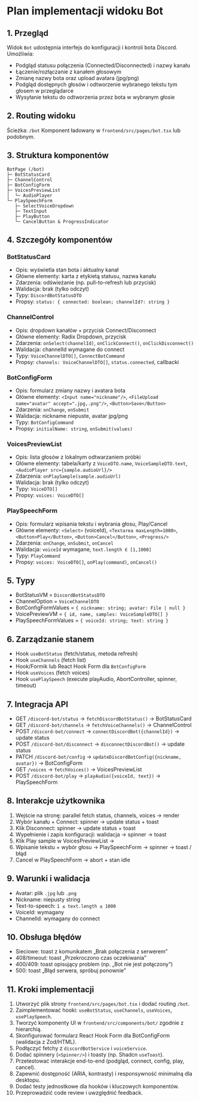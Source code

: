 # Plan implementacji widoku Bot

## 1. Przegląd
Widok `Bot` udostępnia interfejs do konfiguracji i kontroli bota Discord. Umożliwia:
- Podgląd statusu połączenia (Connected/Disconnected) i nazwy kanału
- Łączenie/rozłączanie z kanałem głosowym
- Zmianę nazwy bota oraz upload avatara (jpg/png)
- Podgląd dostępnych głosów i odtworzenie wybranego tekstu tym głosem w przeglądarce
- Wysyłanie tekstu do odtworzenia przez bota w wybranym głosie

## 2. Routing widoku
Ścieżka: `/bot`
Komponent ładowany w `frontend/src/pages/bot.tsx` lub podobnym.

## 3. Struktura komponentów
```
BotPage (/bot)
├─ BotStatusCard
├─ ChannelControl
├─ BotConfigForm
├─ VoicesPreviewList
│  └─ AudioPlayer
└─ PlaySpeechForm
   ├─ SelectVoiceDropdown
   ├─ TextInput
   ├─ PlayButton
   └─ CancelButton & ProgressIndicator
``` 

## 4. Szczegóły komponentów
### BotStatusCard
- Opis: wyświetla stan bota i aktualny kanał
- Główne elementy: karta z etykietą statusu, nazwa kanału
- Zdarzenia: odświeżanie (np. pull-to-refresh lub przycisk)
- Walidacja: brak (tylko odczyt)
- Typy: `DiscordBotStatusDTO`
- Propsy: `status: { connected: boolean; channelId?: string }`

### ChannelControl
- Opis: dropdown kanałów + przycisk Connect/Disconnect
- Główne elementy: Radix Dropdown, przycisk
- Zdarzenia: `onSelect(channelId)`, `onClickConnect()`, `onClickDisconnect()`
- Walidacja: channelId wymagane do connect
- Typy: `VoiceChannelDTO[]`, `ConnectBotCommand`
- Propsy: `channels: VoiceChannelDTO[]`, `status.connected`, callbacki

### BotConfigForm
- Opis: formularz zmiany nazwy i avatara bota
- Główne elementy: `<Input name="nickname"/>`, `<FileUpload name="avatar" accept=".jpg,.png"/>`, `<Button>Save</Button>`
- Zdarzenia: `onChange`, `onSubmit`
- Walidacja: nickname niepuste, avatar jpg/png
- Typy: `BotConfigCommand`
- Propsy: `initialName: string`, `onSubmit(values)`

### VoicesPreviewList
- Opis: lista głosów z lokalnym odtwarzaniem próbki
- Główne elementy: tabela/karty z `VoiceDTO.name`, `VoiceSampleDTO.text`, `<AudioPlayer src={sample.audioUrl}/>`
- Zdarzenia: `onPlaySample(sample.audioUrl)`
- Walidacja: brak (tylko odczyt)
- Typy: `VoiceDTO[]`
- Propsy: `voices: VoiceDTO[]`

### PlaySpeechForm
- Opis: formularz wpisania tekstu i wybrania głosu, Play/Cancel
- Główne elementy: `<Select>` (voiceId), `<Textarea maxLength=1000>`, `<Button>Play</Button>`, `<Button>Cancel</Button>`, `<Progress/>`
- Zdarzenia: `onChange`, `onSubmit`, `onCancel`
- Walidacja: `voiceId` wymagane, `text.length ∈ [1,1000]`
- Typy: `PlayCommand`
- Propsy: `voices: VoiceDTO[]`, `onPlay(command)`, `onCancel()`

## 5. Typy
- BotStatusVM = `DiscordBotStatusDTO`
- ChannelOption = `VoiceChannelDTO`
- BotConfigFormValues = `{ nickname: string; avatar: File | null }`
- VoicePreviewVM = `{ id, name, samples: VoiceSampleDTO[] }`
- PlaySpeechFormValues = `{ voiceId: string; text: string }`

## 6. Zarządzanie stanem
- Hook `useBotStatus` (fetch/status, metoda refresh)
- Hook `useChannels` (fetch list)
- Hook/Formik lub React Hook Form dla `BotConfigForm`
- Hook `useVoices` (fetch voices)
- Hook `usePlaySpeech` (execute playAudio, AbortController, spinner, timeout)

## 7. Integracja API
- GET `/discord-bot/status` → `fetchDiscordBotStatus()` → BotStatusCard
- GET `/discord-bot/channels` → `fetchVoiceChannels()` → ChannelControl
- POST `/discord-bot/connect` → `connectDiscordBot({channelId})` → update status
- POST `/discord-bot/disconnect` → `disconnectDiscordBot()` → update status
- PATCH `/discord-bot/config` → `updateDiscordBotConfig({nickname, avatar})` → BotConfigForm
- GET `/voices` → `fetchVoices()` → VoicesPreviewList
- POST `/discord-bot/play` → `playAudio({voiceId, text})` → PlaySpeechForm

## 8. Interakcje użytkownika
1. Wejście na stronę: parallel fetch status, channels, voices → render
2. Wybór kanału + Connect: spinner → update status + toast
3. Klik Disconnect: spinner → update status + toast
4. Wypełnienie i zapis konfiguracji: walidacja → spinner → toast
5. Klik Play sample w VoicesPreviewList → <audio>.play()
6. Wpisanie tekstu + wybór głosu → PlaySpeechForm → spinner → toast / błąd
7. Cancel w PlaySpeechForm → abort + stan idle

## 9. Warunki i walidacja
- Avatar: plik `.jpg` lub `.png`
- Nickname: niepusty string
- Text-to-speech: `1 ≤ text.length ≤ 1000`
- VoiceId: wymagany
- ChannelId: wymagany do connect

## 10. Obsługa błędów
- Sieciowe: toast z komunikatem „Brak połączenia z serwerem”
- 408/timeout: toast „Przekroczono czas oczekiwania”
- 400/409: toast opisujący problem (np. „Bot nie jest połączony”)
- 500: toast „Błąd serwera, spróbuj ponownie”

## 11. Kroki implementacji
1. Utworzyć plik strony `frontend/src/pages/bot.tsx` i dodać routing `/bot`.
2. Zaimplementować hooki: `useBotStatus`, `useChannels`, `useVoices`, `usePlaySpeech`.
3. Tworzyć komponenty UI w `frontend/src/components/bot/` zgodnie z hierarchią.
4. Skonfigurować formularz React Hook Form dla BotConfigForm (walidacja z Zod/HTML).
5. Podłączyć fetchy z `discordBotService` i `voiceService`.
6. Dodać spinnery (`<Spinner/>`) i toasty (np. Shadcn `useToast`).
7. Przetestować interakcje end-to-end (podgląd, connect, config, play, cancel).
8. Zapewnić dostępność (ARIA, kontrasty) i responsywność minimalną dla desktopu.
9. Dodać testy jednostkowe dla hooków i kluczowych komponentów.
10. Przeprowadzić code review i uwzględnić feedback. 